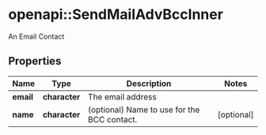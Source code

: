 # openapi::SendMailAdvBccInner

An Email Contact

## Properties
Name | Type | Description | Notes
------------ | ------------- | ------------- | -------------
**email** | **character** | The email address | 
**name** | **character** | (optional) Name to use for the BCC contact. | [optional] 


